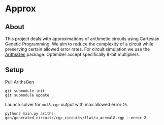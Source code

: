 # Approx
## About
This project deals with approximations of arithmetic circuits using Cartesian Genetic Programming. We aim to reduce the complexity of a circuit while preserving certain allowed error rates. For circuit simulation we use the [ArithsGen](https://github.com/ehw-fit/ariths-gen) package. Optimizer accept specifically 8-bit multipliers.

## Setup
Pull ArithsGen
```
git submodule init
git submodule update
```

Launch solver for `mul8.cgp` output with max allowed error `2%`.
```
python3 main.py ariths-gen/generated_circuits/cgp_circuits/flat/u_arrmul8.cgp --error 2
```
